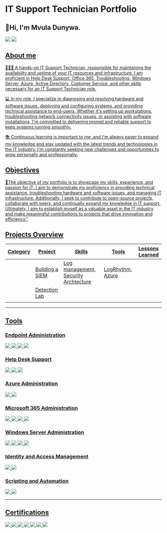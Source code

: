 # IT Support Technician Portfolio

## 👋Hi, I'm Mvula Dunywa.

<a href="https://www.linkedin.com/in/mvuladunywa/"><img src="https://img.shields.io/badge/-LinkedIn-0072b1?&style=for-the-badge&logo=linkedin&logoColor=white" /></a>
<a href="https://www.youtube.com/@mvuladunywa"><img src="https://img.shields.io/badge/-YouTube-FF0000?&style=for-the-badge&logo=YouTube&logoColor=white" />


## About me

👨🏾‍💻 A hands-on IT Support Technician, responsible for maintaining the availability and uptime of your IT resources and infrastructure. I am proficient in Help Desk Support, Office 365, Troubleshooting, Windows Server, Azure, Active Directory, Customer Service, and other skills necessary for an IT Support Technician role.

💻 In my role, I specialize in diagnosing and resolving hardware and software issues, deploying and configuring systems, and providing technical assistance to end-users. Whether it's setting up workstations, troubleshooting network connectivity issues, or assisting with software installations, I'm committed to delivering prompt and reliable support to keep systems running smoothly.

📚 Continuous learning is important to me, and I'm always eager to expand my knowledge and stay updated with the latest trends and technologies in the IT industry. I'm constantly seeking new challenges and opportunities to grow personally and professionally.

## Objectives
💾The objective of my portfolio is to showcase my skills, experience, and passion for IT. I aim to demonstrate my proficiency in providing technical assistance, troubleshooting hardware and software issues, and managing IT infrastructure. Additionally, I seek to contribute to open-source projects, collaborate with peers, and continually expand my knowledge in IT support. Ultimately, I aim to establish myself as a valuable asset in the IT industry and make meaningful contributions to projects that drive innovation and efficiency."


## Projects Overview
|  Category           |     Project     |                 Skills                |     Tools       | Lessons Learned  |     
|---------------------| --------------- | ------------------------------------- | --------------- | -------------------|
|                     | Building a SIEM | Log management, Security Archtecture  | LogRhythm, Azure|                     |
|                     |  <a href="https://google.com">Detection Lab</a>|              |                                       |                 |                 |   
|                     |                 |                                       |                 |                      |
------------------------------------------------------------------------------------------------------------------------------------------------------------------------
## Tools

### Endpoint Administration
<div>
    <img src="https://img.shields.io/badge/-Microsoft_Defender_for_Endpoint-00A4EF?&style=for-the-badge&logo=Microsoft&logoColor=white" />
    <img src="https://img.shields.io/badge/-SCCM-0078D6?&style=for-the-badge&logo=Microsoft%20System%20Center%20Configuration%20Manager&logoColor=white" />
    <img src="https://img.shields.io/badge/-Windows-0078D6?&style=for-the-badge&logo=Windows&logoColor=white" />
    <img src="https://img.shields.io/badge/-Microsoft%20Intune-0078D6?&style=for-the-badge&logo=Microsoft%20Intune&logoColor=white" />

</div>

### Help Desk Support
<div>

   <img src="https://img.shields.io/badge/-Jira-0052CC?&style=for-the-badge&logo=Jira&logoColor=white" />
   <img src="https://img.shields.io/badge/-PuTTY-005C95?&style=for-the-badge&logo=PuTTY&logoColor=white" />
   <img src="https://img.shields.io/badge/-Remote%20Desktop-0078D6?&style=for-the-badge&logo=Windows&logoColor=white" />
<div>

### Azure Administration
<div>
    <img src="https://img.shields.io/badge/-Microsoft_Sentinel-0078D4?&style=for-the-badge&logo=Microsoft&logoColor=white" />
   <img src="https://img.shields.io/badge/-Azure-0089D6?&style=for-the-badge&logo=Microsoft%20Azure&logoColor=white" />
</div>

### Microsoft 365 Administration
<div>
    <img src="https://img.shields.io/badge/-Microsoft%20Teams-6264A7?&style=for-the-badge&logo=Microsoft%20Teams&logoColor=white" />
    <img src="https://img.shields.io/badge/-Microsoft%20SharePoint-0078D4?&style=for-the-badge&logo=Microsoft%20SharePoint&logoColor=white" />
    <img src="https://img.shields.io/badge/-Microsoft%20365-0078D4?&style=for-the-badge&logo=Microsoft%20Office&logoColor=white" />
    <img src="https://img.shields.io/badge/-Microsoft%20Exchange%20Online-0078D4?&style=for-the-badge&logo=Microsoft%20Exchange&logoColor=white" />
<div>

### Windows Server Administration
<div>
    <img src="https://img.shields.io/badge/-PowerShell-5391FE?&style=for-the-badge&logo=PowerShell&logoColor=white" />
    <img src="https://img.shields.io/badge/-Group%20Policy-0078D6?&style=for-the-badge&logo=Windows&logoColor=white" />
    <img src="https://img.shields.io/badge/-Windows%20Server%202022-0078D6?&style=for-the-badge&logo=Windows&logoColor=white" />
    <img src="https://img.shields.io/badge/-Active%20Directory-0078D6?&style=for-the-badge&logo=Windows&logoColor=white" />
<div>

### Identity and Access Management
<div>
    <img src="https://img.shields.io/badge/-Active%20Directory-0078D6?&style=for-the-badge&logo=Windows&logoColor=white" />
    <img src="https://img.shields.io/badge/-Azure%20AD-0089D6?&style=for-the-badge&logo=Microsoft%20Azure%20Active%20Directory&logoColor=white" />   
<div>

### Scripting and Automation
<div>
    <img src="https://img.shields.io/badge/-PowerShell-5391FE?&style=for-the-badge&logo=PowerShell&logoColor=white" />
    <img src="https://img.shields.io/badge/-GitHub-181717?&style=for-the-badge&logo=GitHub&logoColor=white" />
<div>

-------------------------------------------------------------------------------------------------------------------------------------------------------------------


## Certifications
<div>
    <img src="https://img.shields.io/badge/-Microsoft%20Azure%20Administrator-0089D6?&style=for-the-badge&logo=Microsoft%20Azure&logoColor=white" />
<img src="https://img.shields.io/badge/-Splunk%20Certified%20Cybersecurity%20Defense%20Analyst-4B275F?&style=for-the-badge&logo=Splunk&logoColor=white" />
<img src="https://img.shields.io/badge/-CSI%20Linux%20Certified%20Investigator-005571?&style=for-the-badge" />
<img src="https://img.shields.io/badge/-Microsoft%20Security%20Operations%20Analyst-0078D4?&style=for-the-badge&logo=Microsoft%20Azure&logoColor=white" />
<img src="https://img.shields.io/badge/-Fortinet%20Certified%20Associate%20Cybersecurity-5172B4?&style=for-the-badge&logo=Fortinet&logoColor=white" />
<img src="https://img.shields.io/badge/-Google%20Cybersecurity-4285F4?&style=for-the-badge&logo=Google&logoColor=white" />
<img src="https://img.shields.io/badge/-Google_IT_Support-4B275F?&style=for-the-badge&logo=google&logoColor=white" />

</div>

